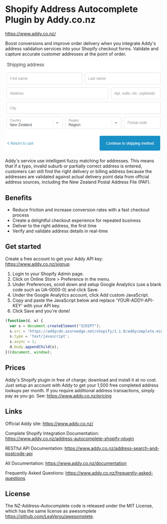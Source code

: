 # Shopify Address Autocomplete Plugin by Addy.co.nz

https://www.addy.co.nz/

Boost conversions and improve order delivery when you integrate Addy's address validation services into your Shopify checkout forms. Validate and capture accurate customer addresses at the point of order.

![Shopify Address Autocomplete](https://github.com/addynz/Shopify-Address-Autocomplete/blob/master/shopifyaddressautocomplete.gif)

Addy's service use intelligent fuzzy matching for addresses. This means that if a typo, invalid suburb or partially correct address is entered, customers can still find the right delivery or billing address because the addresses are validated against actual delivery point data from official address sources, including the New Zealand Postal Address File (PAF).

## Benefits

- Reduce friction and increase conversion rates with a fast checkout process 
- Create a delightful checkout experience for repeated business
- Deliver to the right address, the first time
- Verify and validate address details in real-time

## Get started
Create a free account to get your Addy API key: <https://www.addy.co.nz/signup>

1. Login to your Shopify Admin page.
2. Click on Online Store > Preference in the menu.
3. Under Preferences, scroll down and setup Google Analytics (use a blank code such as UA-0000-0) and click Save.
4. Under the Google Analytics account, click Add custom JavaScript.
5. Copy and paste the JavaScript below and replace 'YOUR-ADDY-API-KEY' with your API key.
6. Click Save and you're done!

```javascript
(function(d, w) {
  var s = document.createElement("SCRIPT");
  s.src = 'https://addycdn.azureedge.net/shopify/1.1.0/addycomplete.min.js?key=YOUR-ADDY-KEY';
  s.type = 'text/javascript';
  s.async = 1;
  d.body.appendChild(s);
})(document, window);
```

## Prices
Addy's Shopify plugin in free of charge; download and install it at no cost.  Just setup an account with Addy to get your 1,500 free completed address lookups per month.  If you require additional address transactions, simply pay as you go. See: https://www.addy.co.nz/pricing

## Links

Official Addy site: <https://www.addy.co.nz/>

Complete Shopify Integration Documentation: <https://www.addy.co.nz/address-autocomplete-shopify-plugin>

RESTful API Documentation: <https://www.addy.co.nz/address-search-and-postcode-api>

All Documentation: <https://www.addy.co.nz/documentation>

Frequently Asked Questions: <https://www.addy.co.nz/frequently-asked-questions>

## License

The NZ-Address-Autocomplete code is released under the MIT License, 
which has the same license as awesomplete <https://github.com/LeaVerou/awesomplete>.

